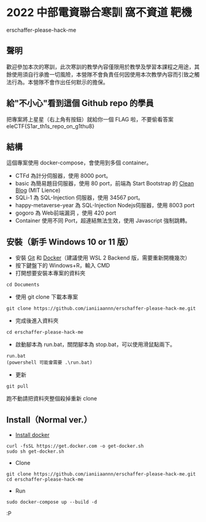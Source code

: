 # 2022 中部電資聯合寒訓 窩不資道 靶機

erschaffer-please-hack-me

## 聲明

歡迎參加本次的寒訓，此次寒訓的教學內容僅限用於教學及學習本課程之用途，其餘使用須自行承擔一切風險，本營隊不會負責任何因使用本次教學內容而引致之觸法行為。本營隊不會作出任何默示的擔保。

## 給"不小心"看到這個 Github repo 的學員

把專案將上星星（右上角有按鈕）就給你一個 FLAG 啦，不要偷看答案\
eleCTF{S1ar_th1s_repo_on_g1thu8}

## 結構

這個專案使用 docker-compose，會使用到多個 container。

* CTFd 為計分伺服器，使用 8000 port。
* basic 為簡易題目伺服器，使用 80 port，前端為 Start Bootstrap 的 [Clean Blog](https://github.com/startbootstrap/startbootstrap-clean-blog) (MIT Lience)
* SQLi-1 為 SQL-Injection 伺服器，使用 34567 port。
* happy-metaverse-year 為 SQL-Injection Nodejs伺服器，使用 8003 port
* gogoro 為 Web前端漏洞 ，使用 420 port
* Container 使用不同 Port，超連結無法生效，使用 Javascript 強制跳轉。

## 安裝（新手 Windows 10 or 11 版）

* 安裝 [Git](https://git-scm.com/downloads) 和 [Docker](https://docs.docker.com/desktop/windows/install/)（建議使用 WSL 2 Backend 版，需要重新開機幾次）
* 按下鍵盤下的 Windows+R，輸入 CMD
* 打開想要安裝本專案的資料夾

```Shell
cd Documents
```

* 使用 git clone 下載本專案

```Shell
git clone https://github.com/ianiiaannn/erschaffer-please-hack-me.git
```

* 完成後進入資料夾

```Shell
cd erschaffer-please-hack-me
```

* 啟動腳本為 run.bat，關閉腳本為 stop.bat，可以使用滑鼠點兩下。

```Shell
run.bat
(powershell 可能會需要 .\run.bat)
```

* 更新

```Shell
git pull
```

跑不動請把資料夾整個殺掉重新 clone

## Install（Normal ver.）

* [Install docker](https://docs.docker.com/engine/install/ubuntu/)

```Shell
curl -fsSL https://get.docker.com -o get-docker.sh
sudo sh get-docker.sh
```

* Clone

```Shell
git clone https://github.com/ianiiaannn/erschaffer-please-hack-me.git
cd erschaffer-please-hack-me
```

* Run

```Shell
sudo docker-compose up --build -d
```

:P
